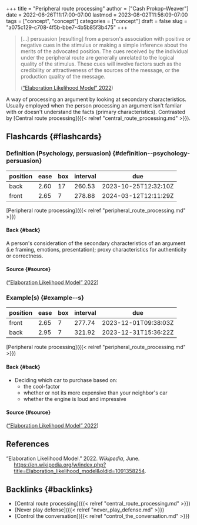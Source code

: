 +++
title = "Peripheral route processing"
author = ["Cash Prokop-Weaver"]
date = 2022-06-26T11:17:00-07:00
lastmod = 2023-08-02T11:56:09-07:00
tags = ["concept", "concept"]
categories = ["concept"]
draft = false
slug = "a075c129-c708-4f5b-bbe7-4b5b85f3b475"
+++

> [...] persuasion [resulting] from a person's association with positive or negative cues in the stimulus or making a simple inference about the merits of the advocated position. The cues received by the individual under the peripheral route are generally unrelated to the logical quality of the stimulus. These cues will involve factors such as the credibility or attractiveness of the sources of the message, or the production quality of the message.
>
> (<a href="#citeproc_bib_item_1">“Elaboration Likelihood Model” 2022</a>)

A way of processing an argument by looking at secondary characteristics. Usually employed when the person processing an argument isn't famliar with or doesn't understand the facts (primary characteristics). Contrasted by [Central route processing]({{< relref "central_route_processing.md" >}}).


## Flashcards {#flashcards}


### Definition (Psychology, persuasion) {#definition--psychology-persuasion}

| position | ease | box | interval | due                  |
|----------|------|-----|----------|----------------------|
| back     | 2.60 | 17  | 260.53   | 2023-10-25T12:32:10Z |
| front    | 2.65 | 7   | 278.88   | 2024-03-12T12:11:29Z |

[Peripheral route processing]({{< relref "peripheral_route_processing.md" >}})


#### Back {#back}

A person's consideration of the secondary characteristics of an argument (i.e framing, emotions, presentation); proxy characteristics for authenticity or correctness.


#### Source {#source}

(<a href="#citeproc_bib_item_1">“Elaboration Likelihood Model” 2022</a>)


### Example(s) {#example--s}

| position | ease | box | interval | due                  |
|----------|------|-----|----------|----------------------|
| front    | 2.65 | 7   | 277.74   | 2023-12-01T09:38:03Z |
| back     | 2.95 | 7   | 321.92   | 2023-12-31T15:36:22Z |

[Peripheral route processing]({{< relref "peripheral_route_processing.md" >}})


#### Back {#back}

-   Deciding which car to purchase based on:
    -   the cool-factor
    -   whether or not its more expensive than your neighbor's car
    -   whether the engine is loud and impressive


#### Source {#source}

(<a href="#citeproc_bib_item_1">“Elaboration Likelihood Model” 2022</a>)

## References

<style>.csl-entry{text-indent: -1.5em; margin-left: 1.5em;}</style><div class="csl-bib-body">
  <div class="csl-entry"><a id="citeproc_bib_item_1"></a>“Elaboration Likelihood Model.” 2022. <i>Wikipedia</i>, June. <a href="https://en.wikipedia.org/w/index.php?title=Elaboration_likelihood_model&oldid=1091358254">https://en.wikipedia.org/w/index.php?title=Elaboration_likelihood_model&#38;oldid=1091358254</a>.</div>
</div>


## Backlinks {#backlinks}

-   [Central route processing]({{< relref "central_route_processing.md" >}})
-   [Never play defense]({{< relref "never_play_defense.md" >}})
-   [Control the conversation]({{< relref "control_the_conversation.md" >}})
